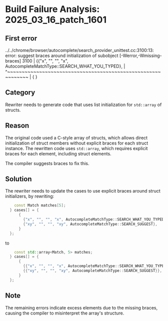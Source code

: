 # Build Failure Analysis: 2025_03_16_patch_1601

## First error

../../chrome/browser/autocomplete/search_provider_unittest.cc:3100:13: error: suggest braces around initialization of subobject [-Werror,-Wmissing-braces]
 3100 |           {{"x", "", "", "x", AutocompleteMatchType::SEARCH_WHAT_YOU_TYPED},
      |             ^~~~~~~~~~~~~~~~~~~~~~~~~~~~~~~~~~~~~~~~~~~~~~~~~~~~~~~~~~~~~~
      |             {                                                             }

## Category
Rewriter needs to generate code that uses list initialization for `std::array` of structs.

## Reason
The original code used a C-style array of structs, which allows direct initialization of struct members without explicit braces for each struct instance. The rewritten code uses `std::array`, which requires explicit braces for each element, including struct elements.

The compiler suggests braces to fix this.

## Solution
The rewriter needs to update the cases to use explicit braces around struct initializers, by rewriting:

```c++
    const Match matches[5];
  } cases[] = {
      {
        {"x", "", "", "x", AutocompleteMatchType::SEARCH_WHAT_YOU_TYPED},
        {"xy", "", "", "xy", AutocompleteMatchType::SEARCH_SUGGEST},
      }
  };
```

to

```c++
    const std::array<Match, 5> matches;
  } cases[] = {
      {
        {{"x", "", "", "x", AutocompleteMatchType::SEARCH_WHAT_YOU_TYPED}},
        {{"xy", "", "", "xy", AutocompleteMatchType::SEARCH_SUGGEST}},
      }
  };
```

## Note
The remaining errors indicate excess elements due to the missing braces, causing the compiler to misinterpret the array's structure.